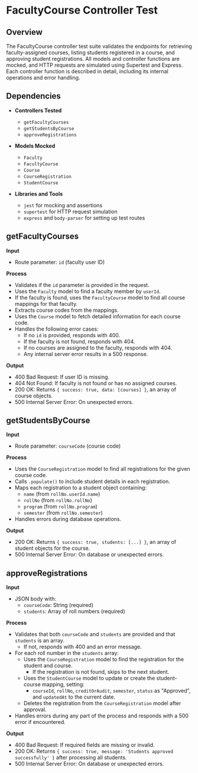 # FacultyCourse Controller Test

## Overview

The FacultyCourse controller test suite validates the endpoints for retrieving faculty-assigned courses, listing students registered in a course, and approving student registrations. All models and controller functions are mocked, and HTTP requests are simulated using Supertest and Express. Each controller function is described in detail, including its internal operations and error handling.


## Dependencies

- **Controllers Tested**
  - `getFacultyCourses`
  - `getStudentsByCourse`
  - `approveRegistrations`

- **Models Mocked**
  - `Faculty`
  - `FacultyCourse`
  - `Course`
  - `CourseRegistration`
  - `StudentCourse`

- **Libraries and Tools**
  - `jest` for mocking and assertions
  - `supertest` for HTTP request simulation
  - `express` and `body-parser` for setting up test routes


## getFacultyCourses

**Input**
- Route parameter: `id` (faculty user ID)

**Process**
- Validates if the `id` parameter is provided in the request.
- Uses the `Faculty` model to find a faculty member by `userId`.
- If the faculty is found, uses the `FacultyCourse` model to find all course mappings for that faculty.
- Extracts course codes from the mappings.
- Uses the `Course` model to fetch detailed information for each course code.
- Handles the following error cases:
  - If no `id` is provided, responds with 400.
  - If the faculty is not found, responds with 404.
  - If no courses are assigned to the faculty, responds with 404.
  - Any internal server error results in a 500 response.

**Output**
- 400 Bad Request: If user ID is missing.
- 404 Not Found: If faculty is not found or has no assigned courses.
- 200 OK: Returns `{ success: true, data: [courses] }`, an array of course objects.
- 500 Internal Server Error: On unexpected errors.


## getStudentsByCourse

**Input**
- Route parameter: `courseCode` (course code)

**Process**
- Uses the `CourseRegistration` model to find all registrations for the given course code.
- Calls `.populate()` to include student details in each registration.
- Maps each registration to a student object containing:
  - `name` (from `rollNo.userId.name`)
  - `rollNo` (from `rollNo.rollNo`)
  - `program` (from `rollNo.program`)
  - `semester` (from `rollNo.semester`)
- Handles errors during database operations.

**Output**
- 200 OK: Returns `{ success: true, students: [...] }`, an array of student objects for the course.
- 500 Internal Server Error: On database or unexpected errors.


## approveRegistrations

**Input**
- JSON body with:
  - `courseCode`: String (required)
  - `students`: Array of roll numbers (required)

**Process**
- Validates that both `courseCode` and `students` are provided and that `students` is an array.
  - If not, responds with 400 and an error message.
- For each roll number in the `students` array:
  - Uses the `CourseRegistration` model to find the registration for the student and course.
    - If the registration is not found, skips to the next student.
  - Uses the `StudentCourse` model to update or create the student-course mapping, setting:
    - `courseId`, `rollNo`, `creditOrAudit`, `semester`, `status` as "Approved", and `updatedAt` to the current date.
  - Deletes the registration from the `CourseRegistration` model after approval.
- Handles errors during any part of the process and responds with a 500 error if encountered.

**Output**
- 400 Bad Request: If required fields are missing or invalid.
- 200 OK: Returns `{ success: true, message: 'Students approved successfully' }` after processing all students.
- 500 Internal Server Error: On database or unexpected errors.
